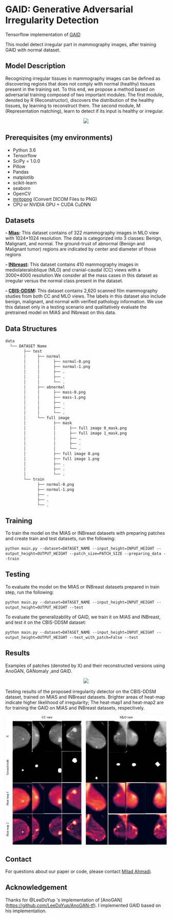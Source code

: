 # GAID: Generative Adversarial Irregularity Detection

Tensorflow implementation of [GAID](https://link.springer.com/chapter/10.1007/978-3-030-32281-6_10)

This model detect irregular part in mammography images, after training GAID with normal dataset.

## Model Description

Recognizing irregular tissues in mammography images can be defined as discovering regions that does not comply with normal (healthy) tissues present in the training set. To this end, we propose a method based on adversarial training composed of two important modules. The first module, denoted by R (Reconstructor), discovers the distribution of the healthy tissues, by learning to reconstruct them. The second module, M (Representation matching), learn to detect if its input is healthy or irregular.

<p align="center">
  <img src="https://github.com/milad-ahmadi/GAID/blob/master/images/R%2BM.PNG">
</p>


## Prerequisites (my environments)
- Python 3.6
- Tensorflow 
- SciPy = 1.0.0
- Pillow
- Pandas 
- matplotlib
- scikit-learn
- seaborn
- OpenCV
- [mritopng](https://github.com/danishm/mritopng) (Convert DICOM Files to PNG)
- CPU or NVIDIA GPU + CUDA CuDNN

## Datasets

**- [Mias](http://peipa.essex.ac.uk/info/mias.html):** This dataset contains of 322 mammography images in MLO view with 1024*1024 resolution. The data is categorized into 3 classes: Benign, Malignant, and normal. The ground-trust of abnormal (Benign and Malignant tumor) regions are indicated by center and diameter of those regions

**- [INbreast](https://www.ncbi.nlm.nih.gov/pubmed/22078258):** This dataset contains 410 mammography images in mediolateraloblique
(MLO) and cranial-caudal (CC) views with a 3000*4000 resolution.We consider all the mass cases in this dataset as irregular versus the normal class present in the dataset.

**- [CBIS-DDSM](https://wiki.cancerimagingarchive.net/display/Public/CBIS-DDSM#fa7d4f2e58a64fbaaab671105caa85f4):** This dataset contains 2,620 scanned film mammography studies from both CC and MLO views. The labels in this dataset also include benign, malignant, and normal with verified pathology information. We use this dataset only in a testing scenario and qualitatively evaluate the pretrained model on MIAS and INbreast on this data.

## Data Structures
   
```
data 
  └── DATASET Name
        ├── test
        │     ├── normal
        │     │      ├── normal-0.png
        │     │      ├── normal-1.png
        │     │      ├── .
        │     │      ├── .
        │     │      └── .
        │     ├── abnormal
        │     │      ├── mass-0.png
        │     │      ├── mass-1.png
        │     │      ├── .
        │     │      ├── .
        │     │      └── .
        │     └── full image
        │            ├── mask
        │            │      ├── full image 0_mask.png
        │            │      ├── full image 1_mask.png
        │            │      ├── .
        │            │      ├── .
        │            │      └── .
        │            ├── full image 0.png
        │            ├── full image 1.png
        │            ├── .
        │            ├── .
        │            └── .
        └── train
              ├── normal-0.png
              ├── normal-1.png
              ├── .
              ├── .
              └── .
```
          
## Training

To train the model on the MIAS or INBreast datasets with preparing patches and create train and test datasets, run the following:
```
python main.py --dataset=DATASET_NAME --input_height=INPUT_HEIGHT --output_height=OUTPUT_HEIGHT --patch_size=PATCH_SIZE --preparing_data --train
```

## Testing
To evaluate the model on the MIAS or INBreast datasets prepared in train step, run the following:
```
python main.py --dataset=DATASET_NAME --input_height=INPUT_HEIGHT --output_height=OUTPUT_HEIGHT --test
```

To evaluate the generalizability of GAID, we train it on MIAS and INBreast, and test it on the CBIS-DDSM dataset:
```
python main.py --dataset=DATASET_NAME --input_height=INPUT_HEIGHT --output_height=OUTPUT_HEIGHT --test_with_patch=False --test
```


          

## Results
Examples of patches (denoted by X) and their reconstructed versions using AnoGAN, GANomaly ,and GAID.
<p align="center">
  <img src="https://github.com/milad-ahmadi/GAID/blob/master/images/reconstructed results.PNG">
</p>

Testing results of the proposed irregularity detector on the CBIS-DDSM dataset, trained on MIAS and INBreast datasets. Brighter areas of heat-map indicate higher likelihood of irregularity; The heat-map1 and heat-map2 are for training the GAID on MIAS and INBreast datasets, respectively.
<p align="center">
  <img src="https://github.com/milad-ahmadi/GAID/blob/master/images/heat-map results.png">
</p>

## Contact
For questions about our paper or code, please contact [Milad Ahmadi](mailto:milad_ahmadi@comp.iust.ac.ir).

## Acknowledgement
Thanks for @LeeDoYup 's implementation of [AnoGAN] (https://github.com/LeeDoYup/AnoGAN-tf). I implemented GAID based on his implementation.

